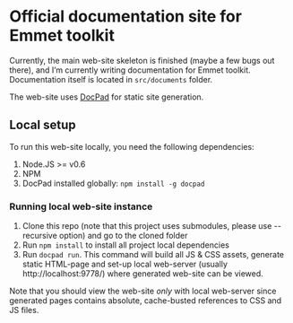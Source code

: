 # Official documentation site for Emmet toolkit

Currently, the main web-site skeleton is finished (maybe a few bugs out there), and I’m currently writing documentation for Emmet toolkit. Documentation itself is located in `src/documents` folder.

The web-site uses [DocPad](https://github.com/bevry/docpad) for static site generation.

## Local setup

To run this web-site locally, you need the following dependencies:

1. Node.JS >= v0.6
2. NPM
3. DocPad installed globally: `npm install -g docpad`

### Running local web-site instance

1. Clone this repo (note that this project uses submodules, please use --recursive option) and go to the cloned folder
2. Run `npm install` to install all project local dependencies
3. Run `docpad run`. This command will build all JS & CSS assets, generate static HTML-page and set-up local web-server (usually http://localhost:9778/) where generated web-site can be viewed.

Note that you should view the web-site _only_ with local web-server since generated pages contains absolute, cache-busted references to CSS and JS files.

